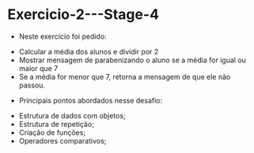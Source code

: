 # Exercicio-2---Stage-4

- Neste exercício foi pedido:

* Calcular a média dos alunos e dividir por 2
* Mostrar mensagem de parabenizando o aluno se a média for igual ou maior que 7
* Se a média for menor que 7, retorna a mensagem de que ele não passou.

- Principais pontos abordados nesse desafio:

* Estrutura de dados com objetos;
* Estrutura de repetição;
* Criação de funções;
* Operadores comparativos;
